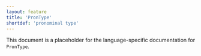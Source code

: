 ```yaml
---
layout: feature
title: 'PronType'
shortdef: 'pronominal type'
---
```


This document is a placeholder for the language-specific documentation
for `PronType`.
